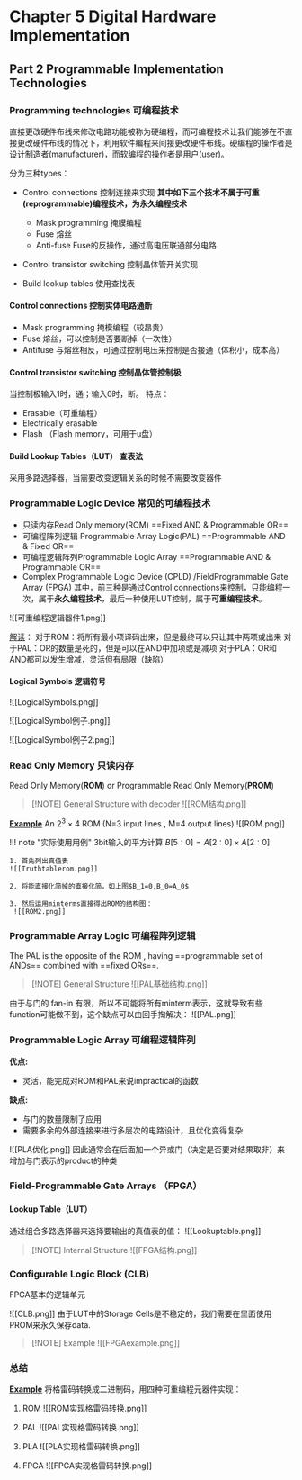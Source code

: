 # Chapter 5 Digital Hardware Implementation
## Part 2 Programmable Implementation Technologies

### Programming technologies 可编程技术

直接更改硬件布线来修改电路功能被称为硬编程，而可编程技术让我们能够在不直接更改硬件布线的情况下，利用软件编程来间接更改硬件布线。硬编程的操作者是设计制造者(manufacturer)，而软编程的操作者是用户(user)。

分为三种types：
- Control connections 控制连接来实现 **其中如下三个技术不属于可重(reprogrammable)编程技术，为永久编程技术**
	- Mask programming 掩膜编程
	- Fuse 熔丝
	- Anti-fuse Fuse的反操作，通过高电压联通部分电路

- Control transistor switching 控制晶体管开关实现

- Build lookup tables 使用查找表

#### Control connections 控制实体电路通断
- Mask programming 掩模编程（较昂贵）
- Fuse  熔丝，可以控制是否要断掉（一次性）
- Antifuse  与熔丝相反，可通过控制电压来控制是否接通（体积小，成本高）

#### Control transistor switching 控制晶体管控制极

当控制极输入1时，通；输入0时，断。
特点：
- Erasable（可重编程）
- Electrically erasable 
- Flash （Flash memory，可用于u盘）

#### Build Lookup Tables（LUT） 查表法
采用多路选择器，当需要改变逻辑关系的时候不需要改变器件


### Programmable Logic Device 常见的可编程技术

- 只读内存Read Only memory(ROM) ==Fixed AND & Programmable OR== 
- 可编程阵列逻辑 Programmable Array Logic(PAL) ==Programmable AND & Fixed OR==
- 可编程逻辑阵列Programmable Logic Array ==Programmable AND & Programmable OR==
- Complex Programmable Logic Device (CPLD) /FieldProgrammable Gate Array (FPGA)
其中，前三种是通过Control connections来控制，只能编程一次，属于**永久编程技术**，最后一种使用LUT控制，属于**可重编程技术**。

![[可重编程逻辑器件1.png]]

[解读](#)：
对于ROM：将所有最小项译码出来，但是最终可以只让其中两项或出来
对于PAL：OR的数量是死的，但是可以在AND中加项或是减项
对于PLA：OR和AND都可以发生增减，灵活但有局限（缺陷）

#### Logical Symbols 逻辑符号
![[LogicalSymbols.png]]

![[LogicalSymbol例子.png]]

![[LogicalSymbol例子2.png]]

### Read Only Memory 只读内存
Read Only Memory(**ROM**) or Programmable Read Only Memory(**PROM**)

> [!NOTE] General Structure with decoder
> ![[ROM结构.png]]


**[Example](#)** An $2^3\times 4$ ROM (N=3 input lines , M=4 output lines) 
![[ROM.png]]

!!! note "实际使用用例"
	3bit输入的平方计算 $B[5:0]=A[2:0]\times A[2:0]$
	
	1. 首先列出真值表
	![[Truthtablerom.png]]
	
	2. 将能直接化简掉的直接化简，如上图$B_1=0,B_0=A_0$
	
	3. 然后运用minterms直接得出ROM的结构图：
	 ![[ROM2.png]]


### Programmable Array Logic 可编程阵列逻辑

The PAL is the opposite of the ROM , having ==programmable set of ANDs== combined with ==fixed ORs==.
> [!NOTE] General Structure
> ![[PAL基础结构.png]]


由于与门的 fan-in 有限，所以不可能将所有minterm表示，这就导致有些function可能做不到，这个缺点可以由回手掏解决：
![[PAL.png]]

### Programmable Logic Array 可编程逻辑阵列
**优点:** 

- 灵活，能完成对ROM和PAL来说impractical的函数

**缺点:**

- 与门的数量限制了应用
- 需要多余的外部连接来进行多层次的电路设计，且优化变得复杂


![[PLA优化.png]]
因此通常会在后面加一个异或门（决定是否要对结果取非）来增加与门表示的product的种类

### Field-Programmable Gate Arrays （FPGA）
#### Lookup Table（LUT）
通过组合多路选择器来选择要输出的真值表的值：
![[Lookuptable.png]]

> [!NOTE] Internal Structure
> ![[FPGA结构.png]]


### Configurable Logic Block (CLB)

FPGA基本的逻辑单元

![[CLB.png]]
由于LUT中的Storage Cells是不稳定的，我们需要在里面使用PROM来永久保存data.

> [!NOTE] Example
> ![[FPGAexample.png]]

### 总结
**[Example](#)** 将格雷码转换成二进制码，用四种可重编程元器件实现：
1. ROM
![[ROM实现格雷码转换.png]]

2. PAL
![[PAL实现格雷码转换.png]]

3. PLA
![[PLA实现格雷码转换.png]]

4. FPGA
![[FPGA实现格雷码转换.png]]